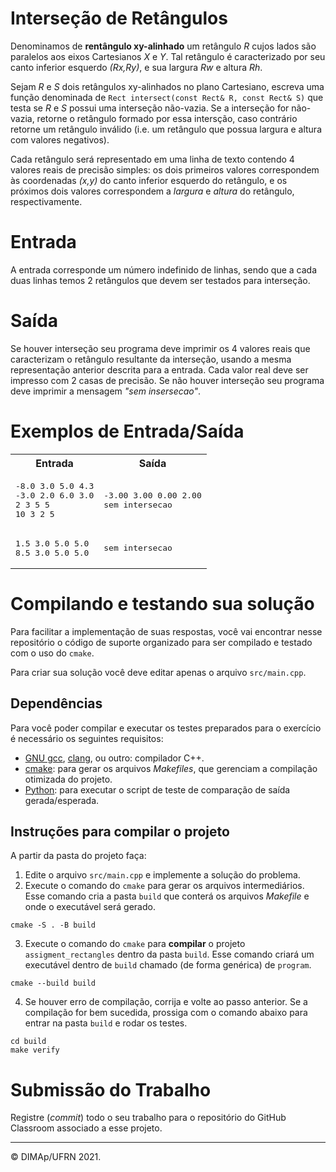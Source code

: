 # Interseção de Retângulos

Denominamos de **rentângulo xy-alinhado** um retângulo _R_ cujos lados são paralelos aos eixos Cartesianos _X_ e _Y_. Tal retângulo é caracterizado por seu canto inferior esquerdo _(Rx,Ry)_, e sua largura _Rw_ e altura _Rh_.

Sejam _R_ e _S_ dois retângulos xy-alinhados no plano Cartesiano, escreva uma função denominada de `Rect intersect(const Rect& R, const Rect& S)` que testa se _R_ e _S_ possui uma interseção não-vazia. Se a interseção for não-vazia, retorne o retângulo formado por essa intersção, caso contrário retorne um retângulo inválido (i.e. um retângulo que possua largura e altura com valores negativos).

Cada retângulo será representado em uma linha de texto contendo 4 valores reais de precisão simples: os dois primeiros valores correspondem às coordenadas _(x,y)_ do canto inferior esquerdo do retângulo, e os próximos dois valores correspondem a _largura_ e _altura_  do retângulo, respectivamente.

# Entrada

A entrada corresponde um número indefinido de linhas, sendo que a cada duas linhas temos 2 retângulos que devem ser testados para interseção.

# Saída

Se houver interseção seu programa deve imprimir os 4 valores reais que caracterizam o retângulo resultante da interseção, usando a mesma representação anterior descrita para a entrada. Cada valor real deve ser impresso com 2 casas de precisão. Se não houver interseção seu programa deve imprimir a mensagem _"sem insersecao"_.

# Exemplos de Entrada/Saída

<table>
  <tr>
    <th>Entrada</th> <th>Saída</th>
  </tr>
  <tr>
    <td>
<pre>
-8.0 3.0 5.0 4.3
-3.0 2.0 6.0 3.0
2 3 5 5
10 3 2 5
</pre>
    </td>
    <td>
<pre>
-3.00 3.00 0.00 2.00
sem intersecao
</pre>
    </td>
  </tr>
    <tr>
    <td>
<pre>
1.5 3.0 5.0 5.0
8.5 3.0 5.0 5.0
</pre>
    </td>
    <td>
<pre>
sem intersecao
</pre>
    </td>
  </tr>
</table>

# Compilando e testando sua solução

Para facilitar a implementação de suas respostas, você vai encontrar nesse repositório o código de suporte organizado para ser compilado e testado com o uso do `cmake`.

Para criar sua solução você deve editar apenas o arquivo `src/main.cpp`.

## Dependências

Para você poder compilar e executar os testes preparados para o exercício é necessário os seguintes requisitos:
+ [GNU gcc](https://gcc.gnu.org/), [clang](https://clang.llvm.org/), ou outro: compilador C++.
+ [cmake](https://cmake.org/): para gerar os arquivos _Makefiles_, que gerenciam a compilação otimizada do projeto.
+ [Python](https://www.python.org/): para executar o script de teste de comparação de saída gerada/esperada.

## Instruções para compilar o projeto
A partir da pasta do projeto faça:
1. Edite o arquivo `src/main.cpp` e implemente a solução do problema.
2. Execute o comando do `cmake` para gerar os arquivos intermediários. Esse comando cria a pasta `build` que conterá os arquivos _Makefile_ e onde o executável será gerado.
```
cmake -S . -B build
```
3. Execute o comando do `cmake` para **compilar** o projeto `assigment_rectangles` dentro da pasta `build`. Esse comando criará um executável dentro de `build` chamado (de forma genérica) de `program`.

```
cmake --build build
```
4. Se houver erro de compilação, corrija e volte ao passo anterior. Se a compilação for bem sucedida, prossiga com o comando abaixo para entrar na pasta `build` e rodar os testes.
```
cd build
make verify
```
# Submissão do Trabalho
Registre (_commit_) todo o seu trabalho para o repositório do GitHub Classroom associado a esse projeto.

--------
&copy; DIMAp/UFRN 2021.
